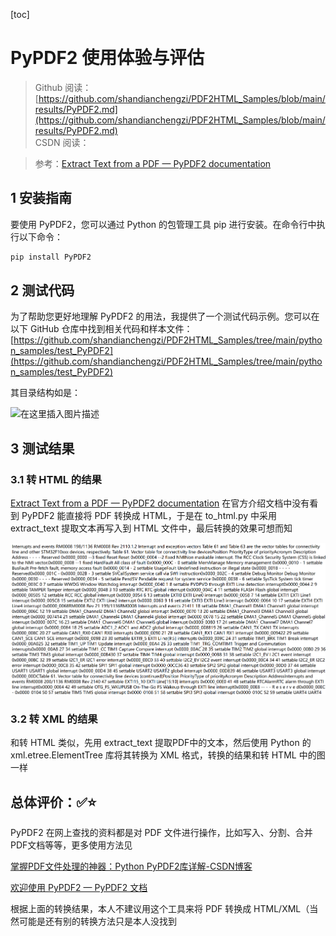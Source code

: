 [toc]

# PyPDF2 使用体验与评估

> Github 阅读：[https://github.com/shandianchengzi/PDF2HTML_Samples/blob/main/results/PyPDF2.md](https://github.com/shandianchengzi/PDF2HTML_Samples/blob/main/results/PyPDF2.md)  
> CSDN 阅读：[](https://blog.csdn.net/qq_46106285/article/details/待补充)  

> 参考：[Extract Text from a PDF — PyPDF2 documentation](https://pypdf2.readthedocs.io/en/3.x/user/extract-text.html)

## 1 安装指南

要使用 PyPDF2，您可以通过 Python 的包管理工具 pip 进行安装。在命令行中执行以下命令：

```bash
pip install PyPDF2
```

## 2 测试代码

为了帮助您更好地理解 PyPDF2 的用法，我提供了一个测试代码示例。您可以在以下 GitHub 仓库中找到相关代码和样本文件：[https://github.com/shandianchengzi/PDF2HTML_Samples/tree/main/python_samples/test_PyPDF2](https://github.com/shandianchengzi/PDF2HTML_Samples/tree/main/python_samples/test_PyPDF2)

其目录结构如是：

![在这里插入图片描述](https://img-blog.csdnimg.cn/direct/75cb65db0825401494111dc64003deb3.png)

## 3 测试结果

### 3.1 转 HTML 的结果

[Extract Text from a PDF — PyPDF2 documentation](https://pypdf2.readthedocs.io/en/3.x/user/extract-text.html) 在官方介绍文档中没有看到 PyPDF2 能直接将 PDF 转换成 HTML，于是在 to_html.py 中采用 extract_text 提取文本再写入到 HTML 文件中，最后转换的效果可想而知

![alt text](../imgs/PyPDF2_html.png)

### 3.2 转 XML 的结果

和转 HTML 类似，先用 extract_text 提取PDF中的文本，然后使用 Python 的 xml.etree.ElementTree 库将其转换为 XML 格式，转换的结果和转 HTML 中的图一样

## 总体评价：✅⭐

PyPDF2 在网上查找的资料都是对 PDF 文件进行操作，比如写入、分割、合并PDF文档等等，更多使用方法见

[掌握PDF文件处理的神器：Python PyPDF2库详解-CSDN博客](https://blog.csdn.net/weixin_68789096/article/details/134799118)

[欢迎使用 PyPDF2 — PyPDF2 文档](https://pypdf2.readthedocs.io/en/3.x/index.html)

根据上面的转换结果，本人不建议用这个工具来将 PDF 转换成 HTML/XML（当然可能是还有别的转换方法只是本人没找到